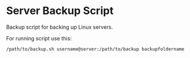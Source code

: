 # Server Backup Script
Backup script for backing up Linux servers.

For running script use this:

```
/path/to/backup.sh username@server:/path/to/backup backupfoldername
```

